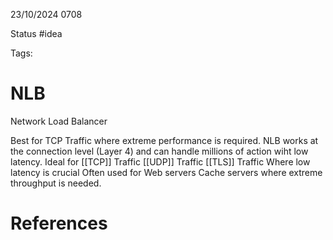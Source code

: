 23/10/2024 0708

Status #idea

Tags:

# NLB

Network Load Balancer

Best for TCP Traffic where extreme performance is required. NLB works at the connection level (Layer 4) and can handle millions of action wiht low latency.
Ideal for
	[[TCP]] Traffic
	[[UDP]] Traffic
	[[TLS]] Traffic
Where low latency is crucial
Often used for
	Web servers
	Cache servers
where extreme throughput is needed.

# References
